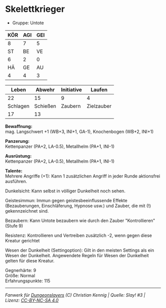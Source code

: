 # Skelettkrieger  
- Gruppe: Untote  

| KÖR | AGI | GEI |  
| --- | --- | --- |  
| 8   | 7   | 5   |
| ST  | BE  | VE  |  
| 6   | 2   | 0   |
| HÄ  | GE  | AU  |  
| 4   | 4   | 3   |


| Leben    | Abwehr   | Initiative | Laufen     |
| -------- | -------- | ---------- | ---------- |
| 22       | 15       | 9          | 4          |
| Schlagen | Schießen | Zaubern    | Zielzauber |
| 17       | 13       |            |            |

**Bewaffnung:**  
mag. Langschwert +1 (WB+3, INI+1, GA-1), Knochenbogen (WB+2, INI+1)

**Panzerung:**  
Kettenpanzer (PA+2, LA-0.5), Metallhelm (PA+1, INI-1)

**Ausrüstung:**  
Kettenpanzer (PA+2, LA-0.5), Metallhelm (PA+1, INI-1)

**Talente:**  
Mehrere Angriffe (+1): Kann 1 zusätzlichen Angriff in jeder Runde aktionsfrei ausführen. 

Dunkelsicht: Kann selbst in völliger Dunkelheit noch sehen. 

Geistesimmun: Immun gegen geistesbeeinflussende Effekte (Bezauberungen, Einschläferung, Hypnose usw.) und Zauber, die mit (!) gekennzeichnet sind. 

Bezaubern: Kann Untote bezaubern wie durch den Zauber "Kontrollieren" (Stufe 9) 

Resistenz: Kontrollieren und Vertreiben zusätzlich -2, wenn gegen diese Kreatur gerichtet 

Wesen der Dunkelheit (Settingoption): Gilt in den meisten Settings als ein Wesen der Dunkelheit. Angewendete Regeln für Wesen der Dunkelheit gelten für diese Kreatur. 


Gegnerhärte: 9  
Größe: Normal  
Erfahrungspunkte: 115  



___
*Fanwerk für [Dungeonslayers](https://www.dungeonslayers.net/) (C) Christian Kennig | Quelle: Slay! #3 | Lizenz: [CC-BY-NC-SA 4.0](https://creativecommons.org/licenses/by-nc-sa/4.0/deed.de)*